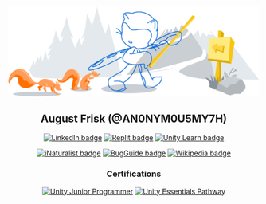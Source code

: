 <div id="header" align="center">

![Octocat on a nature trail](.github/images/git-header.svg)
## August Frisk (@AN0NYM0U5MY7H)

<!---------------------------------------------------------------------
- Profile Badges
----------------------------------------------------------------------->

[![LinkedIn badge](https://img.shields.io/badge/LinkedIn-0A66C2?logo=linkedin&logoColor=white&style=for-the-badge)](https://www.linkedin.com/in/august-frisk/)
[![Replit badge](https://img.shields.io/badge/Replit-F26206?logo=replit&logoColor=white&style=for-the-badge)](https://replit.com/@4N0NYM0U5MY7H)
[![Unity Learn badge](https://img.shields.io/badge/Unity_Learn-black?logo=unity&logoColor=white&style=for-the-badge)](https://learn.unity.com/u/604ba327edbc2a0021432996?tab=profile)

[![iNaturalist badge](https://img.shields.io/badge/iNaturalist-74AC00?style=flat-square&logo=data:image/png;base64,iVBORw0KGgoAAAANSUhEUgAAABAAAAAQCAYAAAAf8/9hAAAA8klEQVQ4T2NkoBAw4tL/HwgYgYCQ+XgNAGn+++/XVxZmdh5cBjG++nTTVpRX7RBMwe+/36axsXBng/ggV4DoL79ebuRllwjAZgjcBTDFyIpAXoCJ4/IOiheINQRZHV4XwFzz/sdjO0EO2UM/fr+fwcEqmAETB7kKxQW//37/wcLEwY7Nr9//fpzGycyfhe5FjFj49efbd1ZmTg5C0ffk4+k0WQGz2RgGYAsHrKEPdT3WdECMITDvE0xpyOkBOfDgbEJ+xRW1RBmArvnn3y/TOFh4wakUpwHf/79Q5GAQv4es6Mevd6c42YXN8SZlQl7BJQ8ASa9sDUq4ciMAAAAASUVORK5CYII=)](https://www.inaturalist.org/people/obad-hai)
[![BugGuide badge](https://img.shields.io/badge/BugGuide-red?style=flat-square&logo=data:image/png;base64,iVBORw0KGgoAAAANSUhEUgAAABAAAAAQCAYAAAAf8/9hAAAAgElEQVQ4T61TQQ7AIAibj/Fd+9rexWcmkECYaWQJcDGRUkqVcR3i5RgcJ4wnBWxAK4oEKC94yG6F+4mUfAhiFwgG4ygBET1zzvs0q8rl2H1Rgqxz9Maw5pMyZp0Rgd9VCERFSUGZwP/B3zGiYjex5RnN0UwJ2ou+r9y6THGkbJ0Xl3KACTitBiEAAAAASUVORK5CYII=)](https://bugguide.net/user/view/149082)
[![Wikipedia badge](https://img.shields.io/badge/Wikipedia-006699?style=flat-square&logo=wikipedia)](https://en.wikipedia.org/wiki/Special:Contributions/Parasiticfrisk)

### Certifications
<!--START_SECTION:badges-->
[![Unity Junior Programmer](https://images.credly.com/size/110x110/images/03d1c2f6-6182-49bd-b5af-2ef6d28b5383/image.png)](http://www.credly.com/badges/ff513f13-1edb-4a6a-ba6a-3ea65747c2ec "Unity Junior Programmer")
[![Unity Essentials Pathway](https://images.credly.com/size/110x110/images/2ebece18-451f-4f69-868a-9b5edac57567/image.png)](http://www.credly.com/badges/40f6d993-c1dd-4d12-aee2-7f0ad937a43e "Unity Essentials Pathway")
<!--END_SECTION:badges-->

</div>
